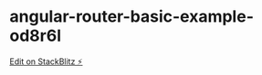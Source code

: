 # angular-router-basic-example-od8r6l

[Edit on StackBlitz ⚡️](https://stackblitz.com/edit/angular-router-basic-example-od8r6l)